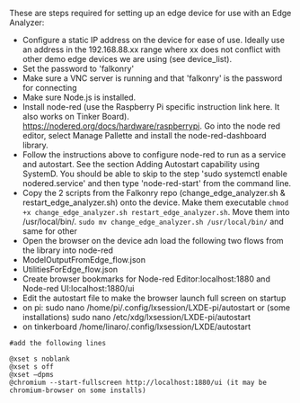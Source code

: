 These are steps required for setting up an edge device for use with an Edge Analyzer:
- Configure a static IP address on the device for ease of use. Ideally use an address in the 192.168.88.xx range where xx does not conflict with other demo edge devices we are using (see device_list).
- Set the password to 'falkonry'
- Make sure a VNC server is running and that 'falkonry' is the password for connecting
- Make sure Node.js is installed.
- Install node-red (use the Raspberry Pi specific instruction link here. It also works on Tinker Board). https://nodered.org/docs/hardware/raspberrypi. Go into the node red editor, select Manage Pallette and install the node-red-dashboard library.
- Follow the instructions above to configure node-red to run as a service and autostart. See the section Adding Autostart capability using SystemD. You should be able to skip to the step 'sudo systemctl enable nodered.service' and then type 'node-red-start' from the command line.
- Copy the 2 scripts from the Falkonry repo (change_edge_analyzer.sh & restart_edge_analyzer.sh) onto the device. Make them executable `chmod +x change_edge_analyzer.sh restart_edge_analyzer.sh`. Move them into /usr/local/bin/. `sudo mv change_edge_analyzer.sh /usr/local/bin/` and same for other
- Open the browser on the device adn load the following two flows from the library into node-red
 - ModelOutputFromEdge_flow.json
 - UtilitiesForEdge_flow.json
- Create browser bookmarks for Node-red Editor:localhost:1880 and Node-red UI:localhost:1880/ui
- Edit the autostart file to make the browser launch full screen on startup
- on pi: sudo nano /home/pi/.config/lxsession/LXDE-pi/autostart or (some installations) sudo nano /etc/xdg/lxsession/LXDE-pi/autostart
- on tinkerboard /home/linaro/.config/lxsession/LXDE/autostart
```
#add the following lines

@xset s noblank
@xset s off
@xset –dpms
@chromium --start-fullscreen http://localhost:1880/ui (it may be chromium-browser on some installs)
```
